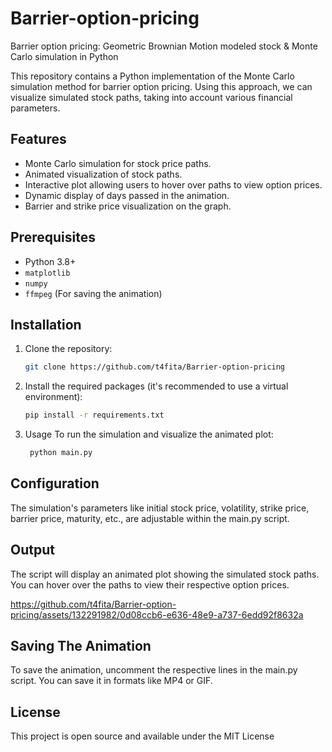 # Barrier-option-pricing
Barrier option pricing: Geometric Brownian Motion modeled stock &amp; Monte Carlo simulation in Python

This repository contains a Python implementation of the Monte Carlo simulation method for barrier option pricing. Using this approach, we can visualize simulated stock paths, taking into account various financial parameters.

## Features

- Monte Carlo simulation for stock price paths.
- Animated visualization of stock paths.
- Interactive plot allowing users to hover over paths to view option prices.
- Dynamic display of days passed in the animation.
- Barrier and strike price visualization on the graph.

## Prerequisites

- Python 3.8+
- `matplotlib`
- `numpy`
- `ffmpeg` (For saving the animation)

## Installation

1. Clone the repository:
   ```bash
   git clone https://github.com/t4fita/Barrier-option-pricing
2. Install the required packages (it's recommended to use a virtual environment):
   ```bash
   pip install -r requirements.txt
3. Usage
   To run the simulation and visualize the animated plot:
   ```bash
    python main.py

## Configuration

The simulation's parameters like initial stock price, volatility, strike price, barrier price, maturity, etc., are adjustable within the main.py script.

## Output

The script will display an animated plot showing the simulated stock paths. You can hover over the paths to view their respective option prices.

https://github.com/t4fita/Barrier-option-pricing/assets/132291982/0d08ccb6-e636-48e9-a737-6edd92f8632a



## Saving The Animation

To save the animation, uncomment the respective lines in the main.py script. You can save it in formats like MP4 or GIF.

## License

This project is open source and available under the MIT License


